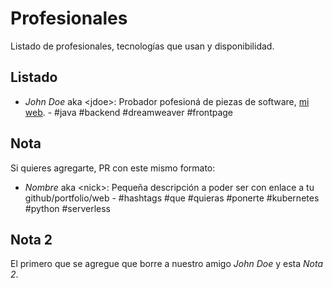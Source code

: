 # Profesionales

Listado de profesionales, tecnologías que usan y disponibilidad.

## Listado

- *John Doe* aka &lt;jdoe&gt;: Probador pofesioná de piezas de software, [mi web](https://es.wikipedia.org/wiki/John_Doe). - #java #backend #dreamweaver #frontpage


## Nota

Si quieres agregarte, PR con este mismo formato:

- *Nombre* aka &lt;nick&gt;: Pequeña descripción a poder ser con enlace a tu github/portfolio/web - #hashtags #que #quieras #ponerte #kubernetes #python #serverless

## Nota 2

El primero que se agregue que borre a nuestro amigo *John Doe* y esta *Nota 2*.
